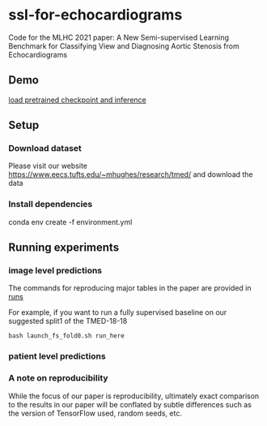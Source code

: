 # ssl-for-echocardiograms
Code for the MLHC 2021 paper: A New Semi-supervised Learning Benchmark for Classifying View and Diagnosing Aortic Stenosis from Echocardiograms

## Demo
[load pretrained checkpoint and inference](LoadCheckpoint_Demo.ipynb)

## Setup
### Download dataset
Please visit our website https://www.eecs.tufts.edu/~mhughes/research/tmed/ and download the data

### Install dependencies
conda env create -f environment.yml

## Running experiments
### image level predictions
The commands for reproducing major tables in the paper are provided in [runs](runs/) 

For example, if you want to run a fully supervised baseline on our suggested split1 of the TMED-18-18

```
bash launch_fs_fold0.sh run_here
```

### patient level predictions

### A note on reproducibility
While the focus of our paper is reproducibility, ultimately exact comparison to the results in our paper will be conflated by subtle differences such as the version of TensorFlow used, random seeds, etc. 
